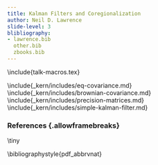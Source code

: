```yaml
---
title: Kalman Filters and Coregionalization
author: Neil D. Lawrence
slide-level: 3
blibliography:
- lawrence.bib
  other.bib
  zbooks.bib
---
```


<!-- To compile -->

\include{talk-macros.tex}

\include{_kern/includes/eq-covariance.md}
\include{_kern/includes/brownian-covariance.md}
\include{_kern/includes/precision-matrices.md}
\include{_kern/includes/simple-kalman-filter.md}

### References {.allowframebreaks}

\tiny

\bibliographystyle{pdf_abbrvnat}


